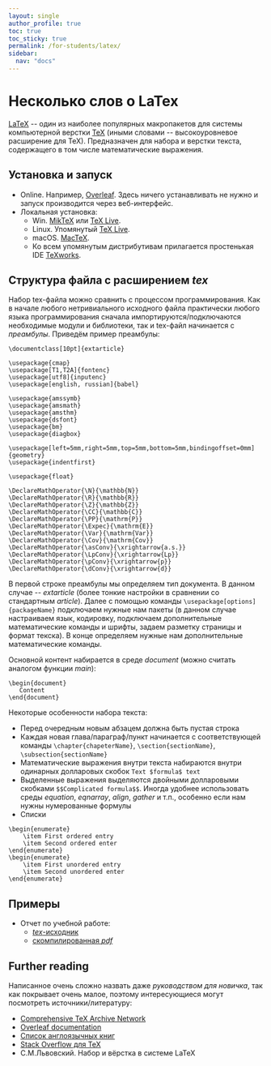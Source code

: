 ```yaml
---
layout: single
author_profile: true
toc: true
toc_sticky: true
permalink: /for-students/latex/
sidebar:
  nav: "docs"
---
```


<script type="text/javascript" async
  src="https://cdn.mathjax.org/mathjax/latest/MathJax.js?config=TeX-MML-AM_CHTML">
</script>

# Несколько слов о LaTex

[LaTeX](https://www.latex-project.org/) -- один из наиболее популярных макропакетов для системы компьютерной
верстки [TeX](https://tug.org/) (иными словами -- высокоуровневое расширение для TeX). Предназначен для набора и
верстки текста, содержащего в том числе математические выражения.

## Установка и запуск

 - Online. Например, [Overleaf](https://overleaf.com/). Здесь ничего устанавливать не нужно
и запуск производится через веб-интерфейс.
 - Локальная установка:
     - Win. [MikTeX](https://miktex.org/) или [TeX Live](https://www.tug.org/texlive/).
     - Linux. Упомянутый [TeX Live](https://www.tug.org/texlive/).
     - macOS. [MacTeX](https://www.tug.org/mactex/).
     - Ко всем упомянутым дистрибутивам прилагается простенькая IDE [TeXworks](https://www.tug.org/texworks/).

## Структура файла с расширением *tex*

Набор tex-файла можно сравнить с процессом программирования. Как в начале любого нетривиального исходного файла практически
любого языка программирования сначала импортируются/подключаются необходимые модули и библиотеки, так и tex-файл начинается
с *преамбулы*. Приведём пример преамбулы:

```
\documentclass[10pt]{extarticle}

\usepackage{cmap}
\usepackage[T1,T2A]{fontenc}
\usepackage[utf8]{inputenc}
\usepackage[english, russian]{babel}

\usepackage{amssymb}
\usepackage{amsmath}
\usepackage{amsthm}
\usepackage{dsfont}
\usepackage{bm}
\usepackage{diagbox}

\usepackage[left=5mm,right=5mm,top=5mm,bottom=5mm,bindingoffset=0mm]{geometry}
\usepackage{indentfirst}

\usepackage{float}

\DeclareMathOperator{\N}{\mathbb{N}}
\DeclareMathOperator{\R}{\mathbb{R}}
\DeclareMathOperator{\Z}{\mathbb{Z}}
\DeclareMathOperator{\CC}{\mathbb{C}}
\DeclareMathOperator{\PP}{\mathrm{P}}
\DeclareMathOperator{\Expec}{\mathrm{E}}
\DeclareMathOperator{\Var}{\mathrm{Var}}
\DeclareMathOperator{\Cov}{\mathrm{Cov}}
\DeclareMathOperator{\asConv}{\xrightarrow{a.s.}}
\DeclareMathOperator{\LpConv}{\xrightarrow{Lp}}
\DeclareMathOperator{\pConv}{\xrightarrow{p}}
\DeclareMathOperator{\dConv}{\xrightarrow{d}}
```

В первой строке преамбулы мы определяем тип документа. В данном случае -- *extarticle* (более тонкие настройки
в сравнении со стандартным *article*). Далее с помощью команды `\usepackage[options]{packageName}` подключаем
нужные нам пакеты (в данном случае настраиваем язык, кодировку, подключаем дополнительные математические команды и
шрифты, задаем разметку страницы и формат текска). В конце определяем нужные нам дополнительные математические команды.

Основной контент набирается в среде *document* (можно считать аналогом функции *main*):

```
\begin{document}
   Content
\end{document}
```

Некоторые особенности набора текста:
 - Перед очередным новым абзацем должна быть пустая строка
 - Каждая новая глава/параграф/пункт начинается с соответствующей команды `\chapter{chapeterName}`,
 `\section{sectionName}`, `\subsection{sectionName}`
 - Математические выражения внутри текста набираются внутри одинарных долларовых скобок `Text $formula$ text`
 - Выделенные выражения выделяются двойными долларовыми скобками `$$Complicated formula$$`. Иногда удобнее
 использовать среды *equation*, *eqnarray*, *align*, *gather* и т.п., особенно если нам нужны нумерованные формулы
 - Списки
```
\begin{enumerate}
    \item First ordered entry
    \item Second ordered enter
\end{enumerate}
\begin{enumerate}
    \item First unordered entry
    \item Second unordered enter
\end{enumerate}
```

## Примеры

 - Отчет по учебной работе:
     - [*tex*-исходник](/assets/files/report_template.tex)
     - [скомпилированная *pdf*](/assets/files/report_template.pdf)

## Further reading

Написанное очень сложно назвать даже *руководством для новичка*, так как покрывает очень малое, поэтому интересующиеся
могут посмотреть источники/литературу:

 - [Comprehensive TeX Archive Network](https://www.ctan.org/)
 - [Overleaf documentation](https://www.overleaf.com/learn)
 - [Список англоязычных книг](https://www.latex-project.org/help/books/)
 - [Stack Overflow для TeX](https://tex.stackexchange.com/)
 - С.М.Львовский. Набор и вёрстка в системе LaTeX